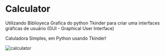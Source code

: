 # Calculator
Utilizando Biblioyeca Grafica do python Tkinder para criar uma interfaces gráficas de usuário (GUI - Graphical User Interface)

Caluladora Simples, em Python usando Tkinder!

![calculator](https://github.com/larads/Calculator/assets/104649185/55f681a8-e737-435e-9ae2-432779426cd2)
